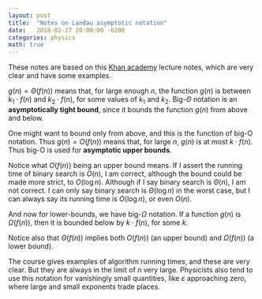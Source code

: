 ```yaml
---
layout: post
title:  "Notes on Landau asymptotic notation"
date:   2018-02-27 20:00:00 -0200
categories: physics
math: true
---
```


These notes are based on this [Khan academy][khan]
lecture notes, which are very clear and have some
examples.

$g(n) = \Theta(f(n))$ means that, for large enough $n$, 
the function $g(n)$ is between $k_1 \cdot f(n)$
and $k_2 \cdot f(n)$, for some values of $k_1$
and $k_2$. Big-$\Theta$ notation
is an **asymptotically tight bound**,
since it bounds the function $g(n)$
from above and below.

One might want to bound only from above, and
this is the function of big-O notation.
Thus $g(n) = O(f(n))$ means that,
for large $n$, $g(n)$ is at most $k \cdot f(n)$.
Thus big-O is used for **asymptotic upper
bounds**.

Notice what $O(f(n))$ being an upper bound
means. If I assert the running time
of binary search is $O(n)$, I am correct,
although the bound could be made more
strict, to $O(\log n)$. Although if I
say binary search is $\Theta(n)$,
I am not correct. I can only say
binary search is $\Theta(\log n)$ in the worst
case, but I can always say its running time
is $O(\log n)$, or even $O(n)$.

And now for lower-bounds, we have big-$\Omega$
notation. If a function $g(n)$ is
$\Omega(f(n))$, then it is bounded
below by $k \cdot f(n)$, for some $k$.

Notice also that $\Theta(f(n))$ implies
both $O(f(n))$ (an upper bound)
and $\Omega(f(n))$ (a lower bound).

The course gives examples of algorithm
running times, and these are very clear.
But they are always in the limit of
$n$ very large.
Physicists also tend to use this notation
for vanishingly small quantities, like
$\varepsilon$ approaching zero,
where large and small exponents trade places.

[khan]: https://www.khanacademy.org/computing/computer-science/algorithms/asymptotic-notation/a/asymptotic-notation

